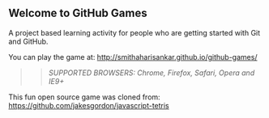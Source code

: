 ## Welcome to GitHub Games

A project based learning activity for people who are getting started with Git and GitHub.

You can play the game at: http://smithaharisankar.github.io/github-games/

>> _*SUPPORTED BROWSERS*: Chrome, Firefox, Safari, Opera and IE9+_

This fun open source game was cloned from: https://github.com/jakesgordon/javascript-tetris
